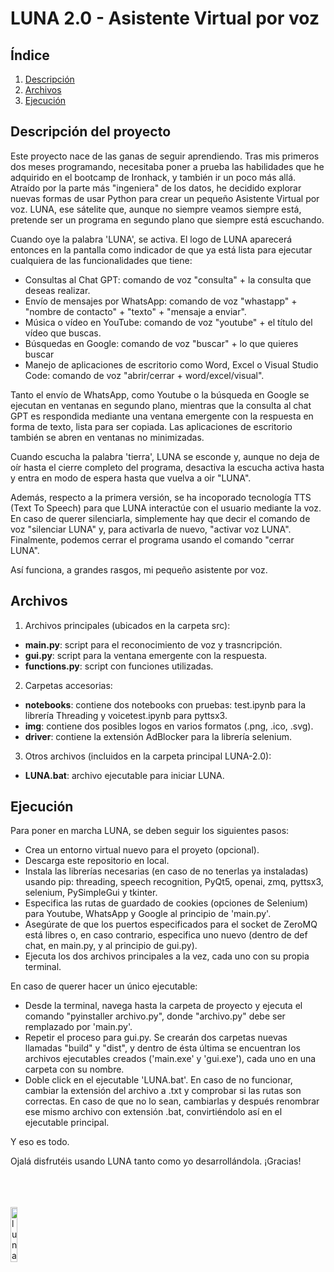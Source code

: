 # LUNA 2.0 - Asistente Virtual por voz

## Índice

1. [Descripción](#descripción)
2. [Archivos](#archivos)
3. [Ejecución](#ejecución)


<a name="descripción"/>

## Descripción del proyecto

Este proyecto nace de las ganas de seguir aprendiendo. Tras mis primeros dos meses programando, necesitaba poner a prueba las habilidades que he adquirido en el bootcamp de Ironhack, y también ir un poco más allá. Atraído por la parte más "ingeniera" de los datos, he decidido explorar nuevas formas de usar Python para crear un pequeño Asistente Virtual por voz. LUNA, ese sátelite que, aunque no siempre veamos siempre está, pretende ser un programa en segundo plano que siempre está escuchando.

Cuando oye la palabra 'LUNA', se activa. El logo de LUNA aparecerá entonces en la pantalla como indicador de que ya está lista para ejecutar cualquiera de las funcionalidades que tiene:

- Consultas al Chat GPT: comando de voz "consulta" + la consulta que deseas realizar.
- Envío de mensajes por WhatsApp: comando de voz "whastapp" + "nombre de contacto" + "texto" + "mensaje a enviar".
- Música o vídeo en YouTube: comando de voz "youtube" + el título del vídeo que buscas.
- Búsquedas en Google: comando de voz "buscar" + lo que quieres buscar
- Manejo de aplicaciones de escritorio como Word, Excel o Visual Studio Code: comando de voz "abrir/cerrar + word/excel/visual".

Tanto el envío de WhatsApp, como Youtube o la búsqueda en Google se ejecutan en ventanas en segundo plano, mientras que la consulta al chat GPT es respondida mediante una ventana emergente con la respuesta en forma de texto, lista para ser copiada. Las aplicaciones de escritorio también se abren en ventanas no minimizadas.

Cuando escucha la palabra 'tierra', LUNA se esconde y, aunque no deja de oír hasta el cierre completo del programa, desactiva la escucha activa hasta y entra en modo de espera hasta que vuelva a oir "LUNA". 

Además, respecto a la primera versión, se ha incoporado tecnología TTS (Text To Speech) para que LUNA interactúe con el usuario mediante la voz. En caso de querer silenciarla, simplemente hay que decir el comando de voz "silenciar LUNA" y, para activarla de nuevo, "activar voz LUNA". Finalmente, podemos cerrar el programa usando el comando "cerrar LUNA".

Así funciona, a grandes rasgos, mi pequeño asistente por voz.

 
 <a name="archivos"/>
 
## Archivos

1. Archivos principales (ubicados en la carpeta src):

- <strong>main.py</strong>: script para el reconocimiento de voz y trasncripción.
- <strong>gui.py</strong>: script para la ventana emergente con la respuesta. 
- <strong>functions.py</strong>: script con funciones utilizadas.

2. Carpetas accesorias:

- <strong>notebooks</strong>: contiene dos notebooks con pruebas: test.ipynb para la librería Threading y voicetest.ipynb para pyttsx3.
- <strong>img</strong>: contiene dos posibles logos en varios formatos (.png, .ico, .svg).
- <strong>driver</strong>: contiene la extensión AdBlocker para la librería selenium.

3. Otros archivos (incluidos en la carpeta principal LUNA-2.0):

- <strong>LUNA.bat</strong>: archivo ejecutable para iniciar LUNA.


 <a name="ejecucion"/>
 
## Ejecución

Para poner en marcha LUNA, se deben seguir los siguientes pasos:

- Crea un entorno virtual nuevo para el proyeto (opcional).
- Descarga este repositorio en local.
- Instala las librerías necesarias (en caso de no tenerlas ya instaladas) usando pip: threading, speech recognition, PyQt5, openai, zmq, pyttsx3, selenium, PySimpleGui y tkinter.
- Especifica las rutas de guardado de cookies (opciones de Selenium) para Youtube, WhatsApp y Google al principio de 'main.py'.
- Asegúrate de que los puertos especificados para el socket de ZeroMQ está libres o, en caso contrario, especifica uno nuevo (dentro de def chat, en main.py, y al principio de gui.py).
- Ejecuta los dos archivos principales a la vez, cada uno con su propia terminal.

En caso de querer hacer un único ejecutable:
- Desde la terminal, navega hasta la carpeta de proyecto y ejecuta el comando "pyinstaller archivo.py", donde "archivo.py" debe ser remplazado por 'main.py'.
- Repetir el proceso para gui.py. Se crearán dos carpetas nuevas llamadas "build" y "dist", y dentro de ésta última se encuentran los archivos ejecutables creados ('main.exe' y 'gui.exe'), cada uno en una carpeta con su nombre.
- Doble click en el ejecutable 'LUNA.bat'. En caso de no funcionar, cambiar la extensión del archivo a .txt y comprobar si las rutas son correctas. En caso de que no lo sean, cambiarlas y después renombrar ese mismo archivo con extensión .bat, convirtiéndolo así en el ejecutable principal.

Y eso es todo.

Ojalá disfrutéis usando LUNA tanto como yo desarrollándola. ¡Gracias!

<br>
<br>
<br>

<img src="https://github.com/CharlyKill7/LUNA/blob/main/img/luna.png" alt="luna_logo" style="width: 15%; height: auto;">
